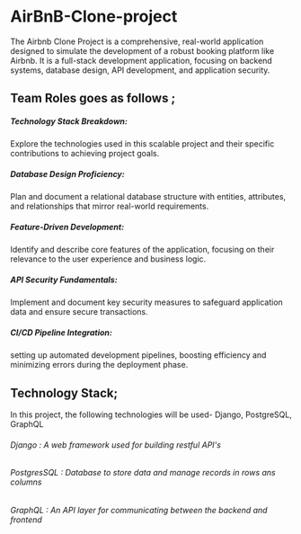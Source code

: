 # AirBnB-Clone-project
The Airbnb Clone Project is a comprehensive, real-world application designed to simulate the development of a robust booking platform like Airbnb. It is a full-stack development application, focusing on backend systems, database design, API development, and application security.

 ## Team Roles goes as follows ;
 ##### Technology Stack Breakdown:
 Explore the technologies used in this scalable project and their specific contributions to achieving project goals.

 ##### Database Design Proficiency:
 Plan and document a relational database structure with entities, attributes, and relationships that mirror real-world requirements.

 ##### Feature-Driven Development:
 Identify and describe core features of the application, focusing on their relevance to the user experience and business logic.

##### API Security Fundamentals:
  Implement and document key security measures to safeguard application data and ensure secure transactions.

  ##### CI/CD Pipeline Integration:
 setting up automated development pipelines, boosting efficiency and minimizing errors during the deployment phase.

 ## Technology Stack;
 In this project, the following technologies will be used- Django, PostgreSQL, GraphQL
 ###### Django : A web framework used for building restful API's
 ###### PostgresSQL : Database to store data and manage  records in rows ans columns
 ###### GraphQL : An API layer for communicating between the backend and frontend 